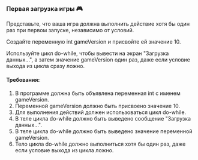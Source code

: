 
### Первая загрузка игры 🎮

Представьте, что ваша игра должна выполнить действие хотя бы один раз при первом запуске, независимо от условий.

Создайте переменную int gameVersion и присвойте ей значение 10.

Используйте цикл do-while, чтобы вывести на экран "Загрузка данных...", а затем значение gameVersion один раз, даже если условие выхода из цикла сразу ложно.

#### Требования:
1. В программе должна быть объявлена переменная int с именем gameVersion. 
2. Переменной gameVersion должно быть присвоено значение 10. 
3. Для выполнения действий должен использоваться цикл do-while. 
4. В теле цикла do-while должно быть выведено сообщение "Загрузка данных...". 
5. В теле цикла do-while должно быть выведено значение переменной gameVersion. 
6. Тело цикла do-while должно выполниться хотя бы один раз, даже если условие выхода из цикла ложно.